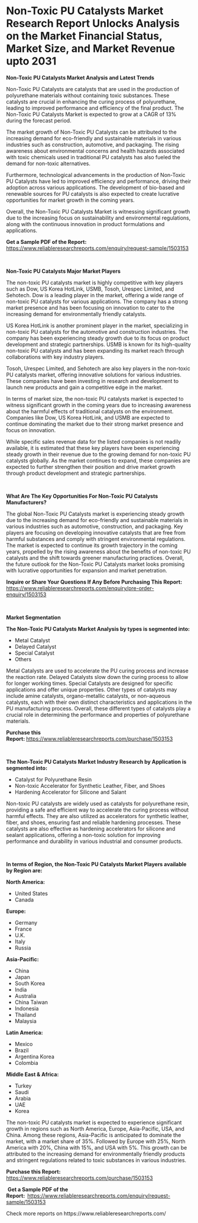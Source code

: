 <p><h1>Non-Toxic PU Catalysts Market Research Report Unlocks Analysis on the Market Financial Status, Market Size, and Market Revenue upto 2031</h1></p><p><strong>Non-Toxic PU Catalysts Market Analysis and Latest Trends</strong></p>
<p><p>Non-Toxic PU Catalysts are catalysts that are used in the production of polyurethane materials without containing toxic substances. These catalysts are crucial in enhancing the curing process of polyurethane, leading to improved performance and efficiency of the final product. The Non-Toxic PU Catalysts Market is expected to grow at a CAGR of 13% during the forecast period.</p><p>The market growth of Non-Toxic PU Catalysts can be attributed to the increasing demand for eco-friendly and sustainable materials in various industries such as construction, automotive, and packaging. The rising awareness about environmental concerns and health hazards associated with toxic chemicals used in traditional PU catalysts has also fueled the demand for non-toxic alternatives.</p><p>Furthermore, technological advancements in the production of Non-Toxic PU Catalysts have led to improved efficiency and performance, driving their adoption across various applications. The development of bio-based and renewable sources for PU catalysts is also expected to create lucrative opportunities for market growth in the coming years.</p><p>Overall, the Non-Toxic PU Catalysts Market is witnessing significant growth due to the increasing focus on sustainability and environmental regulations, along with the continuous innovation in product formulations and applications.</p></p>
<p><strong>Get a Sample PDF of the Report:&nbsp;</strong> <a href="https://www.reliableresearchreports.com/enquiry/request-sample/1503153">https://www.reliableresearchreports.com/enquiry/request-sample/1503153</a></p>
<p>&nbsp;</p>
<p><strong>Non-Toxic PU Catalysts Major Market Players</strong></p>
<p><p>The non-toxic PU catalysts market is highly competitive with key players such as Dow, US Korea HotLink, USMB, Tosoh, Urespec Limited, and Sehotech. Dow is a leading player in the market, offering a wide range of non-toxic PU catalysts for various applications. The company has a strong market presence and has been focusing on innovation to cater to the increasing demand for environmentally friendly catalysts.</p><p>US Korea HotLink is another prominent player in the market, specializing in non-toxic PU catalysts for the automotive and construction industries. The company has been experiencing steady growth due to its focus on product development and strategic partnerships. USMB is known for its high-quality non-toxic PU catalysts and has been expanding its market reach through collaborations with key industry players.</p><p>Tosoh, Urespec Limited, and Sehotech are also key players in the non-toxic PU catalysts market, offering innovative solutions for various industries. These companies have been investing in research and development to launch new products and gain a competitive edge in the market.</p><p>In terms of market size, the non-toxic PU catalysts market is expected to witness significant growth in the coming years due to increasing awareness about the harmful effects of traditional catalysts on the environment. Companies like Dow, US Korea HotLink, and USMB are expected to continue dominating the market due to their strong market presence and focus on innovation.</p><p>While specific sales revenue data for the listed companies is not readily available, it is estimated that these key players have been experiencing steady growth in their revenue due to the growing demand for non-toxic PU catalysts globally. As the market continues to expand, these companies are expected to further strengthen their position and drive market growth through product development and strategic partnerships.</p></p>
<p>&nbsp;</p>
<p><strong>What Are The Key Opportunities For Non-Toxic PU Catalysts Manufacturers?</strong></p>
<p><p>The global Non-Toxic PU Catalysts market is experiencing steady growth due to the increasing demand for eco-friendly and sustainable materials in various industries such as automotive, construction, and packaging. Key players are focusing on developing innovative catalysts that are free from harmful substances and comply with stringent environmental regulations. The market is expected to continue its growth trajectory in the coming years, propelled by the rising awareness about the benefits of non-toxic PU catalysts and the shift towards greener manufacturing practices. Overall, the future outlook for the Non-Toxic PU Catalysts market looks promising with lucrative opportunities for expansion and market penetration.</p></p>
<p><strong>Inquire or Share Your Questions If Any Before Purchasing This Report:</strong> <a href="https://www.reliableresearchreports.com/enquiry/pre-order-enquiry/1503153">https://www.reliableresearchreports.com/enquiry/pre-order-enquiry/1503153</a></p>
<p>&nbsp;</p>
<p><strong>Market Segmentation</strong></p>
<p><strong>The Non-Toxic PU Catalysts Market Analysis by types is segmented into:</strong></p>
<p><ul><li>Metal Catalyst</li><li>Delayed Catalyst</li><li>Special Catalyst</li><li>Others</li></ul></p>
<p><p>Metal Catalysts are used to accelerate the PU curing process and increase the reaction rate. Delayed Catalysts slow down the curing process to allow for longer working times. Special Catalysts are designed for specific applications and offer unique properties. Other types of catalysts may include amine catalysts, organo-metallic catalysts, or non-aqueous catalysts, each with their own distinct characteristics and applications in the PU manufacturing process. Overall, these different types of catalysts play a crucial role in determining the performance and properties of polyurethane materials.</p></p>
<p><strong>Purchase this Report:&nbsp;</strong><a href="https://www.reliableresearchreports.com/purchase/1503153">https://www.reliableresearchreports.com/purchase/1503153</a></p>
<p>&nbsp;</p>
<p><strong>The Non-Toxic PU Catalysts Market Industry Research by Application is segmented into:</strong></p>
<p><ul><li>Catalyst for Polyurethane Resin</li><li>Non-toxic Accelerator for Synthetic Leather, Fiber, and Shoes</li><li>Hardening Accelerator for Silicone and Salant</li></ul></p>
<p><p>Non-toxic PU catalysts are widely used as catalysts for polyurethane resin, providing a safe and efficient way to accelerate the curing process without harmful effects. They are also utilized as accelerators for synthetic leather, fiber, and shoes, ensuring fast and reliable hardening processes. These catalysts are also effective as hardening accelerators for silicone and sealant applications, offering a non-toxic solution for improving performance and durability in various industrial and consumer products.</p></p>
<p>&nbsp;</p>
<p><strong>In terms of Region, the Non-Toxic PU Catalysts Market Players available by Region are:</strong></p>
<p>
    <p> <strong> North America: </strong>
        <ul>
            <li>United States</li>
            <li>Canada</li>
        </ul>
        </p> 
    <p> <strong> Europe: </strong>
        <ul>
            <li>Germany</li>
            <li>France</li>
            <li>U.K.</li>
            <li>Italy</li>
            <li>Russia</li>
        </ul>
        </p> 
    <p> <strong> Asia-Pacific: </strong>
        <ul>
            <li>China</li>
            <li>Japan</li>
            <li>South Korea</li>
            <li>India</li>
            <li>Australia</li>
            <li>China Taiwan</li>
            <li>Indonesia</li>
            <li>Thailand</li>
            <li>Malaysia</li>
        </ul>
        </p> 
    <p> <strong> Latin America: </strong>
        <ul>
            <li>Mexico</li>
            <li>Brazil</li>
            <li>Argentina Korea</li>
            <li>Colombia</li>
        </ul>
        </p> 
    <p> <strong> Middle East & Africa: </strong>
        <ul>
            <li>Turkey</li>
            <li>Saudi</li>
            <li>Arabia</li>
            <li>UAE</li>
            <li>Korea</li>
        </ul>
    </p>
    </p>
<p><p>The non-toxic PU catalysts market is expected to experience significant growth in regions such as North America, Europe, Asia-Pacific, USA, and China. Among these regions, Asia-Pacific is anticipated to dominate the market, with a market share of 35%. Followed by Europe with 25%, North America with 20%, China with 15%, and USA with 5%. This growth can be attributed to the increasing demand for environmentally friendly products and stringent regulations related to toxic substances in various industries.</p></p>
<p><strong>Purchase this Report: </strong><a href="https://www.reliableresearchreports.com/purchase/1503153">https://www.reliableresearchreports.com/purchase/1503153</a></p>
<p>&nbsp;<strong>Get a Sample PDF of the Report:&nbsp;&nbsp;</strong><a href="https://www.reliableresearchreports.com/enquiry/request-sample/1503153">https://www.reliableresearchreports.com/enquiry/request-sample/1503153</a></p>
<p><strong></strong></p>
<p>Check more reports on https://www.reliableresearchreports.com/</p>
